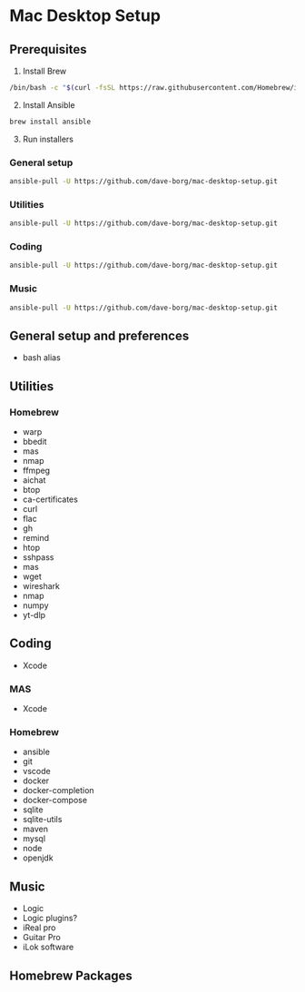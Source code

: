 # Mac Desktop Setup

## Prerequisites 

1. Install Brew

```bash
/bin/bash -c "$(curl -fsSL https://raw.githubusercontent.com/Homebrew/install/HEAD/install.sh)"
```

2. Install Ansible

```bash
brew install ansible
```

3. Run installers

### General setup
```bash
ansible-pull -U https://github.com/dave-borg/mac-desktop-setup.git
```

### Utilities
```bash
ansible-pull -U https://github.com/dave-borg/mac-desktop-setup.git
```

### Coding
```bash
ansible-pull -U https://github.com/dave-borg/mac-desktop-setup.git
```

### Music

```bash
ansible-pull -U https://github.com/dave-borg/mac-desktop-setup.git
```

## General setup and preferences
- bash alias

## Utilities

### Homebrew
- warp
- bbedit
- mas
- nmap
- ffmpeg
- aichat
- btop
- ca-certificates
- curl
- flac
- gh
- remind
- htop
- sshpass
- mas
- wget
- wireshark
- nmap
- numpy
- yt-dlp


## Coding
- Xcode

### MAS
- Xcode


### Homebrew
- ansible
- git
- vscode
- docker
- docker-completion
- docker-compose
- sqlite
- sqlite-utils
- maven
- mysql
- node
- openjdk

## Music
- Logic
- Logic plugins?
- iReal pro
- Guitar Pro
- iLok software


## Homebrew Packages

